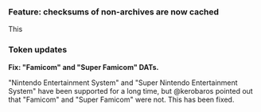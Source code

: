 ### Feature: checksums of non-archives are now cached

This

### Token updates

**Fix: "Famicom" and "Super Famicom" DATs.**

"Nintendo Entertainment System" and "Super Nintendo Entertainment System" have been supported for a long time, but @kerobaros pointed out that "Famicom" and "Super Famicom" were not. This has been fixed.
<!--stackedit_data:
eyJoaXN0b3J5IjpbLTYwMTM3OTQ3NCwtMTAyMTAwOTE3NCwtMT
k0NDQ2ODg4MywtMTg0MzExNzQxN119
-->